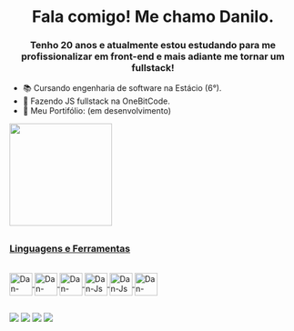 ## 

<h1 align="center">Fala comigo! Me chamo Danilo.</h1>
<h3 align="center">Tenho 20 anos e atualmente estou estudando para me profissionalizar em front-end e mais adiante me tornar um fullstack!</h3>

- 📚 Cursando engenharia de software na Estácio (6°).
- 📑 Fazendo JS fullstack na OneBitCode.
- 💜 Meu Portifólio: (em desenvolvimento)

<div align="left">
<a href="https://github.com/DaniloRds">
<img height="180em" src="https://github-readme-stats.vercel.app/api?username=DaniloRds&show_icons=true&theme=dark&include_all_commits=true&count_private=true"/>

##
<h3>Linguagens e Ferramentas</h3>
<div style="display: inline_block"><br>
<img align="center" alt="Dan-Vscode" height="40" width="40" src="https://cdn.jsdelivr.net/gh/devicons/devicon@latest/icons/vscode/vscode-original.svg">
 <img align="center" alt="Dan-HTML" height="40" width="40" src="https://cdn.jsdelivr.net/gh/devicons/devicon/icons/html5/html5-original-wordmark.svg">
<img align="center" alt="Dan-CSS" height="40" width="40" src="https://cdn.jsdelivr.net/gh/devicons/devicon@latest/icons/css3/css3-original-wordmark.svg">
<img align="center" alt="Dan-Js" height="40" width="40" src="https://cdn.jsdelivr.net/gh/devicons/devicon@latest/icons/javascript/javascript-original.svg">
<img align="center" alt="Dan-Js" height="40" width="40" src="https://cdn.jsdelivr.net/gh/devicons/devicon@latest/icons/lua/lua-original.svg">
<img align="center" alt="Dan-Mysql" height="40" width="40" src="https://cdn.jsdelivr.net/gh/devicons/devicon@latest/icons/mysql/mysql-original.svg">


</div>

## 

<div> 
<a href="https://www.instagram.com/danilao.dev/" target="_blank"><img src="https://img.shields.io/badge/-Instagram-%23E4405F?style=for-the-badge&logo=instagram&logoColor=white" target="_blank"></a>
<a href="https://discord.gg/pbT5wVp8e9" target="_blank"><img src="https://img.shields.io/badge/Discord-7289DA?style=for-the-badge&logo=discord&logoColor=white" target="_blank"></a> 
<a href = "mailto:danilorochads4@gmail.com"><img src="https://img.shields.io/badge/-Gmail-%23333?style=for-the-badge&logo=gmail&logoColor=white" target="_blank"></a>
<a href="https://www.linkedin.com/in/danilo-rocha-79ba67248/" target="_blank"><img src="https://img.shields.io/badge/-LinkedIn-%230077B5?style=for-the-badge&logo=linkedin&logoColor=white" target="_blank"></a>  
</div>
